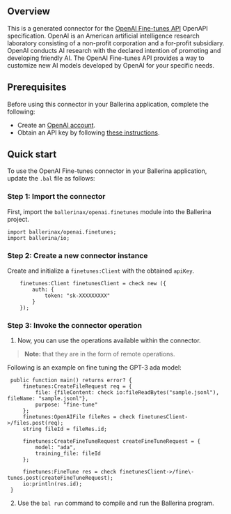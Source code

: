 
## Overview

This is a generated connector for the [OpenAI Fine-tunes API](https://beta.openai.com/docs/api-reference/fine-tunes) OpenAPI specification. OpenAI is an American artificial intelligence research laboratory consisting of a non-profit corporation and a for-profit subsidiary. OpenAI conducts AI research with the declared intention of promoting and developing friendly AI. The OpenAI Fine-tunes API provides a way to customize new AI models developed by OpenAI for your specific needs.

## Prerequisites

Before using this connector in your Ballerina application, complete the following:

* Create an [OpenAI account](https://beta.openai.com/signup/).
* Obtain an API key by following [these instructions](https://platform.openai.com/docs/api-reference/authentication).

## Quick start

To use the OpenAI Fine-tunes connector in your Ballerina application, update the `.bal` file as follows:

### Step 1: Import the connector
First, import the `ballerinax/openai.finetunes` module into the Ballerina project.

```ballerina
import ballerinax/openai.finetunes;
import ballerina/io;
```

### Step 2: Create a new connector instance
Create and initialize a `finetunes:Client` with the  obtained `apiKey`.
```ballerina
    finetunes:Client finetunesClient = check new ({
        auth: {
            token: "sk-XXXXXXXXX"
        }
    });
```

### Step 3: Invoke the connector operation
1. Now, you can use the operations available within the connector. 

 >**Note:** that they are in the form of remote operations.

   Following is an example on fine tuning the GPT-3 ada model:

   ```ballerina
    public function main() returns error? {
        finetunes:CreateFileRequest req = {
            file: {fileContent: check io:fileReadBytes("sample.jsonl"), fileName: "sample.jsonl"},
            purpose: "fine-tune"
        };
        finetunes:OpenAIFile fileRes = check finetunesClient->/files.post(req);
        string fileId = fileRes.id;

        finetunes:CreateFineTuneRequest createFineTuneRequest = {
            model: "ada",
            training_file: fileId
        };

        finetunes:FineTune res = check finetunesClient->/fine\-tunes.post(createFineTuneRequest);
        io:println(res.id);
    }
   ``` 
2. Use the `bal run` command to compile and run the Ballerina program.

